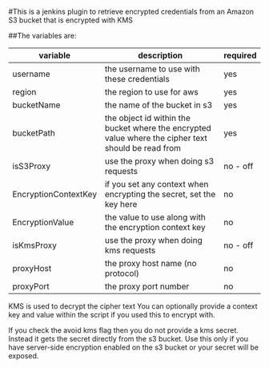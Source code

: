 #This is a jenkins plugin to retrieve encrypted credentials from an Amazon S3 bucket that is encrypted with KMS


##The variables are:

| variable            | description                                                                                         | required |
|---------------------|-----------------------------------------------------------------------------------------------------|----------|
|username             | the username to use with these credentials                                                          | yes      |
|region               | the region to use for aws                                                                           | yes      | 
|bucketName           | the name of the bucket in s3                                                                        | yes      |
|bucketPath           | the object id within the bucket where the encrypted value where the cipher text should be read from | yes      |
|isS3Proxy            | use the proxy when doing s3 requests                                                                | no - off |
|EncryptionContextKey | if you set any context when encrypting the secret, set the key here                                 | no       |
|EncryptionValue      | the value to use along with the encryption context key                                              | no       |
|isKmsProxy           | use the proxy when doing kms requests                                                               | no - off |
|proxyHost            | the proxy host name (no protocol)                                                                   | no       |
|proxyPort            | the proxy port number                                                                               | no       |

KMS is used to decrypt the cipher text
You can optionally provide a context key and value within the script if you used this to encrypt with.

If you check the avoid kms flag then you do not provide a kms secret. Instead it gets the secret directly from the s3 bucket.
Use this only if you have server-side encryption enabled on the s3 bucket or your secret will be exposed.
